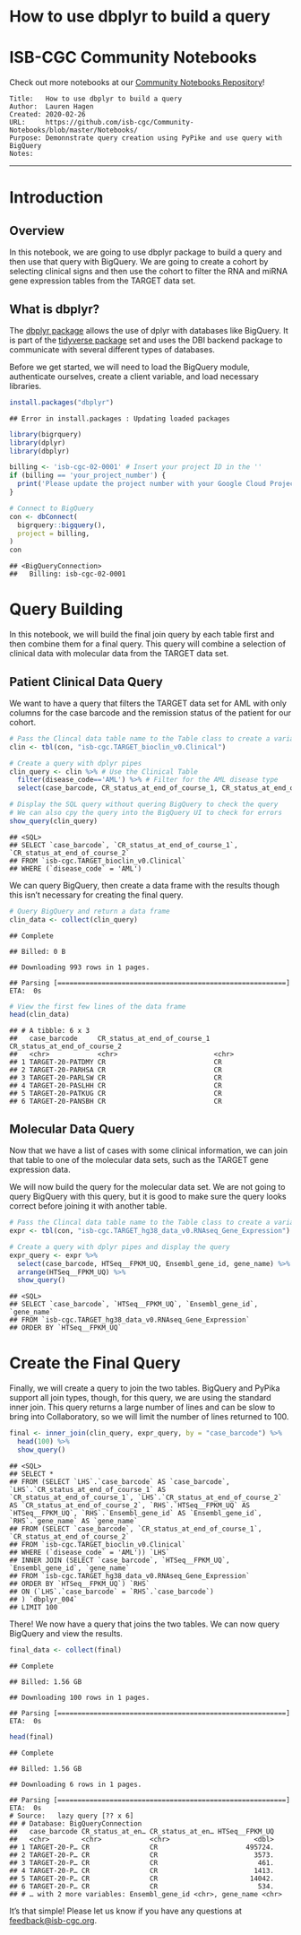 How to use dbplyr to build a query
================

# ISB-CGC Community Notebooks

Check out more notebooks at our [Community Notebooks
Repository](https://github.com/isb-cgc/Community-Notebooks)\!

    Title:   How to use dbplyr to build a query
    Author:  Lauren Hagen
    Created: 2020-02-26
    URL:     https://github.com/isb-cgc/Community-Notebooks/blob/master/Notebooks/
    Purpose: Demonnstrate query creation using PyPike and use query with BigQuery
    Notes: 

-----

# Introduction

## Overview

In this notebook, we are going to use dbplyr package to build a query
and then use that query with BigQuery. We are going to create a cohort
by selecting clinical signs and then use the cohort to filter the RNA
and miRNA gene expression tables from the TARGET data set.

## What is dbplyr?

The [dbplyr package](https://dbplyr.tidyverse.org/articles/dbplyr.html)
allows the use of dplyr with databases like BigQuery. It is part of the
[tidyverse package](https://www.tidyverse.org/) set and uses the DBI
backend package to communicate with several different types of
databases.

Before we get started, we will need to load the BigQuery module,
authenticate ourselves, create a client variable, and load necessary
libraries.

``` r
install.packages("dbplyr")
```

    ## Error in install.packages : Updating loaded packages

``` r
library(bigrquery)
library(dplyr)
library(dbplyr)
```

``` r
billing <- 'isb-cgc-02-0001' # Insert your project ID in the ''
if (billing == 'your_project_number') {
  print('Please update the project number with your Google Cloud Project')
}
```

``` r
# Connect to BigQuery
con <- dbConnect(
  bigrquery::bigquery(),
  project = billing,
)
con
```

    ## <BigQueryConnection>
    ##   Billing: isb-cgc-02-0001

# Query Building

In this notebook, we will build the final join query by each table first
and then combine them for a final query. This query will combine a
selection of clinical data with molecular data from the TARGET data set.

## Patient Clinical Data Query

We want to have a query that filters the TARGET data set for AML with
only columns for the case barcode and the remission status of the
patient for our
cohort.

``` r
# Pass the Clincal data table name to the Table class to create a variable
clin <- tbl(con, "isb-cgc.TARGET_bioclin_v0.Clinical")
```

``` r
# Create a query with dplyr pipes
clin_query <- clin %>% # Use the Clinical Table
  filter(disease_code=='AML') %>% # Filter for the AML disease type
  select(case_barcode, CR_status_at_end_of_course_1, CR_status_at_end_of_course_2) # Selected fields

# Display the SQL query without quering BigQuery to check the query
# We can also cpy the query into the BigQuery UI to check for errors
show_query(clin_query)
```

    ## <SQL>
    ## SELECT `case_barcode`, `CR_status_at_end_of_course_1`, `CR_status_at_end_of_course_2`
    ## FROM `isb-cgc.TARGET_bioclin_v0.Clinical`
    ## WHERE (`disease_code` = 'AML')

We can query BigQuery, then create a data frame with the results though
this isn’t necessary for creating the final query.

``` r
# Query BigQuery and return a data frame
clin_data <- collect(clin_query)
```

    ## Complete

    ## Billed: 0 B

    ## Downloading 993 rows in 1 pages.

``` 
## Parsing [=========================================================] ETA:  0s                                                                            
```

``` r
# View the first few lines of the data frame
head(clin_data)
```

    ## # A tibble: 6 x 3
    ##   case_barcode     CR_status_at_end_of_course_1 CR_status_at_end_of_course_2
    ##   <chr>            <chr>                        <chr>                       
    ## 1 TARGET-20-PATDMY CR                           CR                          
    ## 2 TARGET-20-PARHSA CR                           CR                          
    ## 3 TARGET-20-PARLSW CR                           CR                          
    ## 4 TARGET-20-PASLHH CR                           CR                          
    ## 5 TARGET-20-PATKUG CR                           CR                          
    ## 6 TARGET-20-PANSBH CR                           CR

## Molecular Data Query

Now that we have a list of cases with some clinical information, we can
join that table to one of the molecular data sets, such as the TARGET
gene expression data.

We will now build the query for the molecular data set. We are not going
to query BigQuery with this query, but it is good to make sure the query
looks correct before joining it with another
table.

``` r
# Pass the Clincal data table name to the Table class to create a variable
expr <- tbl(con, "isb-cgc.TARGET_hg38_data_v0.RNAseq_Gene_Expression")
```

``` r
# Create a query with dplyr pipes and display the query
expr_query <- expr %>%
  select(case_barcode, HTSeq__FPKM_UQ, Ensembl_gene_id, gene_name) %>%
  arrange(HTSeq__FPKM_UQ) %>%
  show_query()
```

    ## <SQL>
    ## SELECT `case_barcode`, `HTSeq__FPKM_UQ`, `Ensembl_gene_id`, `gene_name`
    ## FROM `isb-cgc.TARGET_hg38_data_v0.RNAseq_Gene_Expression`
    ## ORDER BY `HTSeq__FPKM_UQ`

# Create the Final Query

Finally, we will create a query to join the two tables. BigQuery and
PyPika support all join types, though, for this query, we are using the
standard inner join. This query returns a large number of lines and can
be slow to bring into Collaboratory, so we will limit the number of
lines returned to 100.

``` r
final <- inner_join(clin_query, expr_query, by = "case_barcode") %>%
  head(100) %>%
  show_query()
```

    ## <SQL>
    ## SELECT *
    ## FROM (SELECT `LHS`.`case_barcode` AS `case_barcode`, `LHS`.`CR_status_at_end_of_course_1` AS `CR_status_at_end_of_course_1`, `LHS`.`CR_status_at_end_of_course_2` AS `CR_status_at_end_of_course_2`, `RHS`.`HTSeq__FPKM_UQ` AS `HTSeq__FPKM_UQ`, `RHS`.`Ensembl_gene_id` AS `Ensembl_gene_id`, `RHS`.`gene_name` AS `gene_name`
    ## FROM (SELECT `case_barcode`, `CR_status_at_end_of_course_1`, `CR_status_at_end_of_course_2`
    ## FROM `isb-cgc.TARGET_bioclin_v0.Clinical`
    ## WHERE (`disease_code` = 'AML')) `LHS`
    ## INNER JOIN (SELECT `case_barcode`, `HTSeq__FPKM_UQ`, `Ensembl_gene_id`, `gene_name`
    ## FROM `isb-cgc.TARGET_hg38_data_v0.RNAseq_Gene_Expression`
    ## ORDER BY `HTSeq__FPKM_UQ`) `RHS`
    ## ON (`LHS`.`case_barcode` = `RHS`.`case_barcode`)
    ## ) `dbplyr_004`
    ## LIMIT 100

There\! We now have a query that joins the two tables. We can now query
BigQuery and view the
results.

``` r
final_data <- collect(final)
```

    ## Complete

    ## Billed: 1.56 GB

    ## Downloading 100 rows in 1 pages.

``` 
## Parsing [=========================================================] ETA:  0s                                                                            
```

``` r
head(final)
```

    ## Complete

    ## Billed: 1.56 GB

    ## Downloading 6 rows in 1 pages.

    ## Parsing [=========================================================] ETA:  0s                                                                            # Source:   lazy query [?? x 6]
    ## # Database: BigQueryConnection
    ##   case_barcode CR_status_at_en… CR_status_at_en… HTSeq__FPKM_UQ
    ##   <chr>        <chr>            <chr>                     <dbl>
    ## 1 TARGET-20-P… CR               CR                      495724.
    ## 2 TARGET-20-P… CR               CR                        3573.
    ## 3 TARGET-20-P… CR               CR                         461.
    ## 4 TARGET-20-P… CR               CR                        1413.
    ## 5 TARGET-20-P… CR               CR                       14042.
    ## 6 TARGET-20-P… CR               CR                         534.
    ## # … with 2 more variables: Ensembl_gene_id <chr>, gene_name <chr>

It’s that simple\! Please let us know if you have any questions at
<feedback@isb-cgc.org>.
